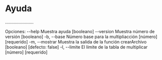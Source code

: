 # Ayuda
.......................

Opciones:
      --help     Muestra ayuda                                        [booleano]
      --version  Muestra número de versión                            [booleano]
  -b, --base     Número base para la multipliacción         [número] [requerido]
  -m, --mostrar  Muestra la salida de la función crearArchivo
                                                     [booleano] [defecto: false]
  -l, --limite   El límite de la tabla de multiplicar       [número] [requerido]